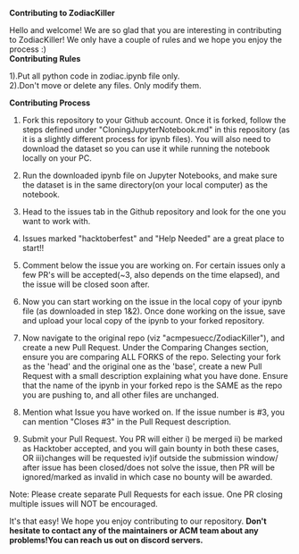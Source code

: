 **Contributing to ZodiacKiller**

Hello and welcome! We are so glad that you are interesting in contributing to ZodiacKiller!
We only have a couple of rules and we hope you enjoy the process :)<br />
**Contributing Rules**<br />

   1).Put all python code in zodiac.ipynb file only.<br />
   2).Don't move or delete any files. Only modify them.<br />

**Contributing Process**<br />

   1. Fork this repository to your Github account. Once it is forked, follow the steps defined under "CloningJupyterNotebook.md" in this repository (as it is a slightly different process for ipynb files). You will also need to download the dataset so you can use it while running the notebook locally on your PC.

2. Run the downloaded ipynb file on Jupyter Notebooks, and make sure the dataset is in the same directory(on your local computer) as the notebook.

3. Head to the issues tab in the Github repository and look for the one you want to work with.

4. Issues marked "hacktoberfest" and "Help Needed" are a great place to start!!

5. Comment below the issue you are working on. For certain issues only a few PR's will be accepted(~3, also depends on the time elapsed), and the issue will be closed soon after.

6. Now you can start working on the issue in the local copy of your ipynb file (as downloaded in step 1&2). Once done working on the issue, save and upload your local copy of the ipynb to your forked repository. 

7. Now navigate to the original repo (viz "acmpesuecc/ZodiacKiller"), and create a new Pull Request. Under the Comparing Changes section, ensure you are comparing ALL FORKS of the repo. Selecting your fork as the 'head' and the original one as the 'base', create a new Pull Request with a small description explaining what you have done. Ensure that the name of the ipynb in your forked repo is the SAME as the repo you are pushing to, and all other files are unchanged.

8. Mention what Issue you have worked on. If the issue number is #3, you can mention "Closes #3" in the Pull Request description.

9. Submit your Pull Request. You PR will either i) be merged ii) be marked as Hacktober accepted, and you will gain bounty in both these cases, 
OR iii)changes will be requested iv)if outside the submission window/ after issue has been closed/does not solve the issue, then PR will be ignored/marked as invalid in which case no bounty will be awarded.

Note: Please create separate Pull Requests for each issue. One PR closing multiple issues will NOT be encouraged.


It's that easy! We hope you enjoy contributing to our repository. **Don't hesitate to contact any of the maintainers or ACM team about any problems!You can reach us out on discord servers.**
